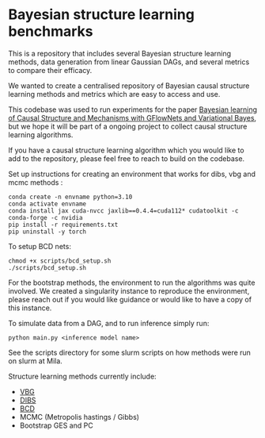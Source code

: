 # Bayesian structure learning benchmarks

This is a repository that includes several Bayesian structure learning methods, data generation from linear Gaussian DAGs, and several metrics to compare their efficacy.


We wanted to create a centralised repository of Bayesian causal structure learning methods and metrics which are easy to access and use. 

This codebase was used to run experiments for the paper [Bayesian learning of Causal Structure and Mechanisms with GFlowNets and Variational Bayes](https://arxiv.org/abs/2211.02763), but we hope it will be part of a ongoing project to collect causal structure learning algorithms. 

If you have a causal structure learning algorithm which you would like to add to the repository, please feel free to reach to build on the codebase. 

Set up instructions for creating an environment that works for dibs, vbg and mcmc methods : 
```
conda create -n envname python=3.10
conda activate envname
conda install jax cuda-nvcc jaxlib==0.4.4=cuda112* cudatoolkit -c conda-forge -c nvidia
pip install -r requirements.txt
pip uninstall -y torch

```
To setup BCD nets:
```
chmod +x scripts/bcd_setup.sh
./scripts/bcd_setup.sh
```
For the bootstrap methods, the environment to run the algorithms was quite involved. We created a singularity instance to reproduce the environment, please reach out if you would like guidance or would like to have a copy of this instance. 

To simulate data from a DAG, and to run inference simply run: 
```
python main.py <inference model name>
```
See the scripts directory for some slurm scripts on how methods were run on slurm at Mila. 

Structure learning methods currently include:
- [VBG](https://arxiv.org/abs/2211.02763) 
- [DIBS](https://arxiv.org/abs/2105.11839)
- [BCD](https://arxiv.org/abs/2112.02761)
- MCMC (Metropolis hastings / Gibbs)
- Bootstrap GES and PC
